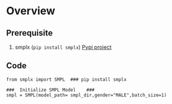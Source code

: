 # Overview

## Prerequisite
1. smplx (``` pip install smplx ```)  [Pypi project](https://pypi.org/project/smplx/)


## Code
```
from smplx import SMPL  ### pip install smplx

###  Initialize SMPL Model    ### 
smpl = SMPL(model_path= smpl_dir,gender="MALE",batch_size=1)

```
